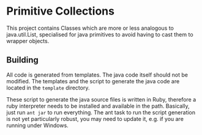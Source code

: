 # Primitive Collections

This project contains Classes which are more or less analogous to
java.util.List, specialised for java primitives to avoid having to cast
them to wrapper objects.

## Building

All code is generated from templates. The java code itself should not be
modified. The templates and the script to generate the java code are
located in the `template` directory.

These script to generate the java source files is written in Ruby,
therefore a ruby interpreter needs to be installed and available in the
path. Basically, just run `ant jar` to run everything. The ant task to
run the script generation is not yet particularly robust, you may need
to update it, e.g. if you are running under Windows.


